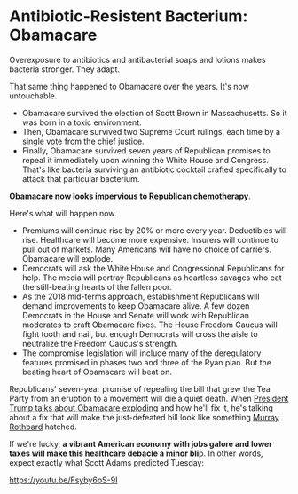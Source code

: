 # Antibiotic-Resistent Bacterium: Obamacare

Overexposure to antibiotics and antibacterial soaps and lotions makes bacteria stronger. They adapt.

That same thing happened to Obamacare over the years. It's now untouchable.

* Obamacare survived the election of Scott Brown in Massachusetts. So it was born in a toxic environment.
* Then, Obamacare survived two Supreme Court rulings, each time by a single vote from the chief justice.
* Finally, Obamacare survived seven years of Republican promises to repeal it immediately upon winning the White House and Congress. That's like bacteria surviving an antibiotic cocktail crafted specifically to attack that particular bacterium.

**Obamacare now looks impervious to Republican chemotherapy**.

Here's what will happen now.

* Premiums will continue rise by 20% or more every year. Deductibles will rise. Healthcare will become more expensive. Insurers will continue to pull out of markets. Many Americans will have no choice of carriers. Obamacare will explode.
* Democrats will ask the White House and Congressional Republicans for help. The media will portray Republicans as heartless savages who eat the still-beating hearts of the fallen poor.
* As the 2018 mid-terms approach, establishment Republicans will demand improvements to keep Obamacare alive. A few dozen Democrats in the House and Senate will work with Republican moderates to craft Obamacare fixes. The House Freedom Caucus will fight tooth and nail, but enough Democrats will cross the aisle to neutralize the Freedom Caucus's strength.
* The compromise legislation will include many of the deregulatory features promised in phases two and three of the Ryan plan. But the beating heart of Obamacare will beat on.

Republicans' seven-year promise of repealing the bill that grew the Tea Party from an eruption to a movement will die a quiet death. When [President Trump talks about Obamacare exploding](http://www.zerohedge.com/news/2017-03-25/trump-tweets-dont-worry-wsj-lashes-out-obamacare-republicans) and how he'll fix it, he's talking about a fix that will make the just-defeated bill look like something [Murray Rothbard](https://en.wikipedia.org/wiki/Murray_Rothbard) hatched.

If we're lucky, **a vibrant American economy with jobs galore and lower taxes will make this healthcare debacle a minor bli**p. In other words, expect exactly what Scott Adams predicted Tuesday:

https://youtu.be/Fsyby6oS-9I